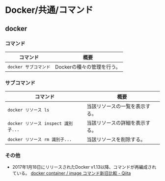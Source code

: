 # Docker/共通/コマンド

## docker

### コマンド

| コマンド              | 概要                       |
| --------------------- | -------------------------- |
| `docker サブコマンド` | Dockerの種々の管理を行う。 |

### サブコマンド

|コマンド|概要|
|---|---|
|`docker リソース ls`|当該リソースの一覧を表示する。|
|`docker リソース inspect 識別子...`|当該リソースの詳細を表示する。|
|`docker リソース rm 識別子...`|当該リソースを削除する。|

### その他

- 2017年1月18日にリリースされたDocker v1.13以降、コマンドが再編成されている。
  [docker container / image コマンド新旧比較 - Qiita](https://qiita.com/zembutsu/items/6e1ad18f0d548ce6c266)

